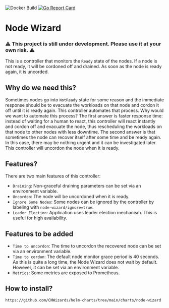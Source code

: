 ![Docker Build](https://github.com/cnwizards/node-wizard/actions/workflows/main.yml/badge.svg?branch=main)
[![Go Report Card](https://goreportcard.com/badge/github.com/CNWizards/node-wizard)](https://goreportcard.com/report/github.com/CNWizards/node-wizard)
# Node Wizard

### ⚠️ This project is still under development. Please use it at your own risk. ⚠️
This is a controller that monitors the `Ready` state of the nodes. If a node is not ready, it will be cordoned off and drained. As soon as the node is ready again, it is uncorded.

## Why do we need this?
Sometimes nodes go into `NotReady` state for some reason and the immediate response should be to evacuate the workloads on that node and cordon it off until it is ready again. This controller automates that process. Why would we want to automate this process? The first answer is faster response time: instead of waiting for a human to react, this controller will react instantly and cordon off and evacuate the node, thus rescheduling the workloads on that node to other nodes with less downtime. The second answer is that sometimes the node can recover itself after some time and be ready again. In this case, there may be nothing urgent and it can be investigated later. This controller will uncordon the node when it is ready.

## Features?
There are two main features of this controller:

* `Draining`: Non-graceful draining parameters can be set via an environment variable.
* `Uncordon`: The node will be uncordoned when it is ready.
* `Ignore Some Nodes`: Some nodes can be ignored by the controller by labeling with `node-wizard/ignore=true`.
* `Leader Election`: Application uses leader election mechanism. This is useful for high availability.

## Features to be added
* `Time to uncordon`: The time to uncordon the recovered node can be set via an environment variable.
* `Time to cordon`: The default node monitor grace period is 40 seconds. As this is quite a long time, the Node Wizard does not wait by default. However, it can be set via an environment variable.
* `Metrics`: Some metrics are exposed to Prometheus.

## How to install?
```
https://github.com/CNWizards/helm-charts/tree/main/charts/node-wizard
```
